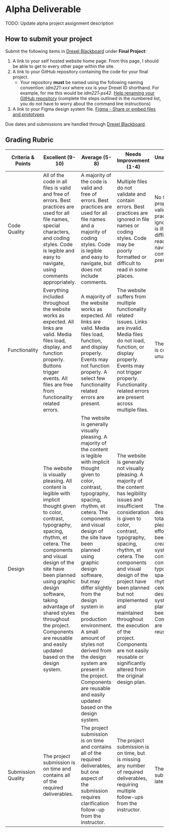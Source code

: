# Alpha Deliverable

TODO: Update alpha project assignment description

## How to submit your project

Submit the following items in [Drexel Blackboard](https://learn.dcollege.net/) under **Final Project**:

1. A link to your self hosted website home page. From this page, I should be able to get to every other page within the site.
1. A link to your GitHub repository containing the code for your final project.
   - Your repository **must** be named using the following naming convention: _idm221-xxx_ where _xxx_ is your Drexel ID shorthand. For example, for me this would be _idm221-ps42_. [Help renaming your GitHub repository](https://docs.github.com/en/free-pro-team@latest/github/administering-a-repository/renaming-a-repository) (complete the steps outlined in the numbered list, you do not have to worry about the command line instructions)
1. A link to your Figma design system file. [Figma - Share or embed files and prototypes](https://help.figma.com/hc/en-us/articles/360040531773-Share-or-embed-files-and-prototypes)

Due dates and submissions are handled through [Drexel Blackboard](https://learn.dcollege.net/).

## Grading Rubric

| Criteria & Points | Excellent (9-10) | Average (5-8) | Needs Improvement (1-4) | Unacceptable (0) |
| --------- | --------- | --------- | --------- | --------- |
| Code Quality | All of the code in all files is valid and free of errors. Best practices are used for all file names, special characters, and coding styles. Code is legible and easy to navigate, using comments appropriately. | A majority of the code is valid and free of errors. Best practices are used for all file names and a majority of coding styles. Code is legible and easy to navigate, but does not include comments. | Multiple files do not validate and contain errors. Best practices are ignored in file names or coding styles. Code may be poorly formatted or difficult to read in some places. | No files properly validate. Best practices are ignored. Code is illegible and difficult to read and navigate. No comments are present. |
| Functionality | Everything included throughout the website works as expected. All links are valid. Media files load, display, and function properly. Buttons trigger events. All files are free from functionality related errors. | A majority of the website works as expected. All links are valid. Media files load, function, and display properly. Events may not function properly. A select few functionality related errors are present.  | The website suffers from multiple functionality related issues. Links are invalid. Media files do not load, function, or display properly. Events may not trigger properly. Functionality related errors are present across multiple files. | The website is completely unusable. |
| Design | The website is visually pleasing. All content is legible with implicit thought given to color, contrast, typography, spacing, rhythm, et cetera. The components and visual design of the site have been planned using graphic design software, taking advantage of shared styles throughout the project. Components are reusable and easily updated based on the design system. | The website is generally visually pleasing. A majority of the content is legible with implicit thought given to color, contrast, typography, spacing, rhythm, et cetera. The components and visual design of the site have been planned using graphic design software, but may differ slightly from the design system in the production environment. A small amount of styles not derived from the design system are present in the project. Components are reusable and easily updated based on the design system.| The website is generally not visually pleasing. A majority of the content has legibility issues and insufficient consideration is given to color, contrast, typography, spacing, rhythm, et cetera. The components and visual design of the project have been planned but not implemented and maintained throughout the execution of the project. Components are not easily reusable or significantly altered from the original design plan. | The website design is totally not pleasing. No effort has been made to create a system to control color, contrast, typography, spacing, rhythm, et cetera. No design system planning has been made. Components are not reusable. |
| Submission Quality | The project submission is on time and contains all of the required deliverables. | The project submission is on time and contains all of the required deliverables, but one aspect of the submission requires clarification follow-up from the instructor. | The project submission is on time, but is missing any number of required deliverables, requiring multiple follow-ups from the instructor. | The project submission is late. |
